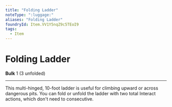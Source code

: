 ```yaml
---
title: "Folding Ladder"
noteType: ":luggage:"
aliases: "Folding Ladder"
foundryId: Item.VV1Y5nqZ9c5TEoI9
tags:
  - Item
---
```


# Folding Ladder

**Bulk** 1 (3 unfolded)

* * *

This multi-hinged, 10-foot ladder is useful for climbing upward or across dangerous pits. You can fold or unfold the ladder with two total Interact actions, which don't need to consecutive.
